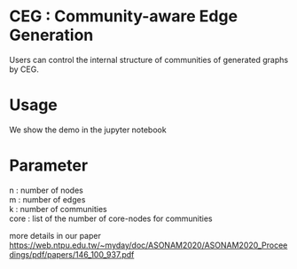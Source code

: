# CEG : Community-aware Edge Generation
Users can control the internal structure of communities of generated graphs by CEG.

# Usage
We show the demo in the jupyter notebook

# Parameter
n : number of nodes  
m : number of edges  
k : number of communities  
core : list of the number of core-nodes for communities 

more details in our paper
https://web.ntpu.edu.tw/~myday/doc/ASONAM2020/ASONAM2020_Proceedings/pdf/papers/146_100_937.pdf

